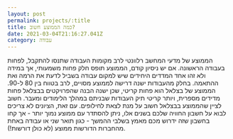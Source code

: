 ```yaml
---
layout: post
permalink: projects/:title
title: כמה הממוצע חשוב?
date: 2021-03-04T21:16:27.041Z
category: עבודה
---
```



הממוצע של מדעי המחשב רלוונטי לרב מקומות העבודה שתנסו להתקבל, לפחות בעבודה הראשונה. אם יש ניסיון קודם, הממוצע תופס חלק פחות משמעותי, אך במידה ולא זהו אחד המדדים היחידים שיש למקום עבודה בשביל לדעת את הרמה ואת ההתאמה. בחלק מהעבודות ישנה דרישה לממוצע מסויים, לרב בטווח בין 80 ל-90. הממוצע של בצלאל הוא פחות קריטי, שכן ישנה הבנה שהפרויקטים בבצלאל פחות מדידים מספרית, ויותר קריטי תיק העבודות שבניתם במהלך הלימודים ומעבר. חשוב לציין שהממוצע בבצלאל חשוב על מנת לצאת לחילופים. עם זאת, הציונים לא צריכים לבוא על חשבון החוויה שלכם בשנים אלו, ניתן להסתדר עם ממוצע נמוך יותר - אך קחו בחשבון שזה ידרוש מכם מאמץ בשלבי ההמשך - כגון תואר שני או עבודה באחת מהחברות הדורשות ממוצע (לא כולן דורשות!).